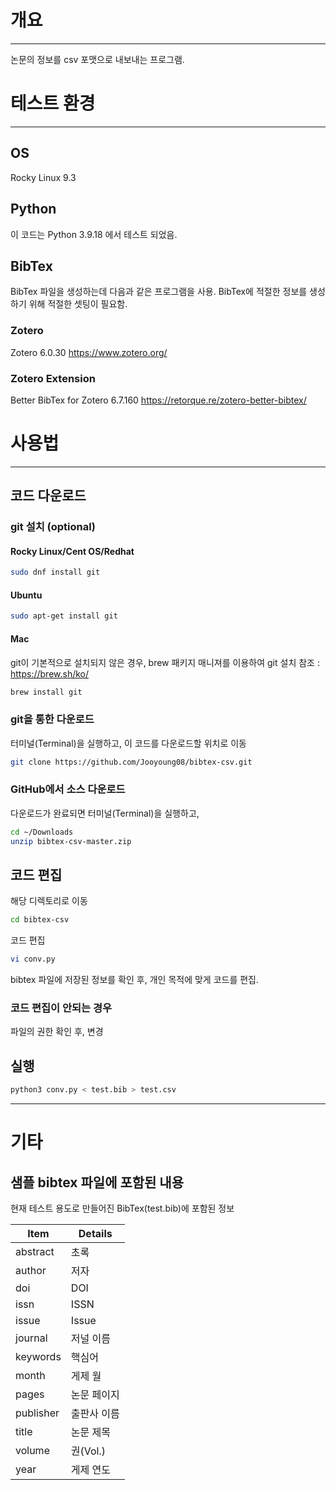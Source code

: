 # 개요
--------

논문의 정보를 csv 포맷으로 내보내는 프로그램.

# 테스트 환경
--------

## OS

Rocky Linux 9.3

## Python

이 코드는 Python 3.9.18 에서 테스트 되었음.

## BibTex

BibTex 파일을 생성하는데 다음과 같은 프로그램을 사용.
BibTex에 적절한 정보를 생성하기 위해 적절한 셋팅이 필요함.

### Zotero

Zotero 6.0.30
https://www.zotero.org/

### Zotero Extension

Better BibTex for Zotero 6.7.160
https://retorque.re/zotero-better-bibtex/

# 사용법
--------

## 코드 다운로드

### git 설치 (optional)

#### Rocky Linux/Cent OS/Redhat

```sh
sudo dnf install git
```

#### Ubuntu

```sh
sudo apt-get install git
```

#### Mac

git이 기본적으로 설치되지 않은 경우,
brew 패키지 매니져를 이용하여 git 설치
참조 : https://brew.sh/ko/

```sh
brew install git
```

### git을 통한 다운로드

터미널(Terminal)을 실행하고,
이 코드를 다운로드할 위치로 이동

```sh
git clone https://github.com/Jooyoung08/bibtex-csv.git
```

### GitHub에서 소스 다운로드

다운로드가 완료되면 터미널(Terminal)을 실행하고,

```sh
cd ~/Downloads
unzip bibtex-csv-master.zip
```

## 코드 편집

해당 디렉토리로 이동

```sh
cd bibtex-csv
```

코드 편집

```sh
vi conv.py
```
bibtex 파일에 저장된 정보를 확인 후, 개인 목적에 맞게 코드를 편집.

### 코드 편집이 안되는 경우

파일의 권한 확인 후, 변경

## 실행

```sh
python3 conv.py < test.bib > test.csv
```

---

# 기타

## 샘플 bibtex 파일에 포함된 내용

현재 테스트 용도로 만들어진 BibTex(test.bib)에 포함된 정보

| Item | Details |
| ---- | ----- |
| abstract | 초록 |
| author | 저자 |
| doi | DOI |
| issn | ISSN |
| issue | Issue |
| journal | 저널 이름 |
| keywords | 핵심어 |
| month | 게제 월 |
| pages | 논문 페이지 |
| publisher | 출판사 이름 |
| title | 논문 제목 |
| volume | 권(Vol.) |
| year | 게제 연도 |

